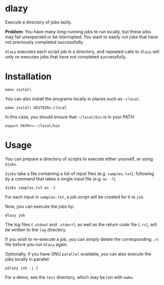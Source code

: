 # dlazy

Execute a directory of jobs lazily.

**Problem**: You have many long-running jobs to run locally,
but these jobs may fail unexpected or be interrupted.
You want to easily run jobs that have not previously completed successfully.

`dlazy` executes each script job in a directory, and repeated calls
to `dlazy` will only re-executes jobs that have not completed successfully.


# Installation

```
make install
```

You can also install the programs locally in places such as `~/local`.

```
make install DESTDIR=~/local
```

In this case, you should ensure that `~/local/bin` is in your PATH:

```
export PATH+=:~/local/bin
```


# Usage

You can prepare a directory of scripts to execute either yourself, or using
`djobs`.

`djobs` take a file containing a list of input files (e.g. `samples.txt`),
following by a command that takes a single input file (e.g. `wc -l`).

```
djobs samples.txt wc -l
```

For each input in `samples.txt`, a job script will be created for it in `job`.

Now, you can execute the jobs by:

```
dlazy job
```

The log files (`.stdout` and `.stderr`), as well as
the return code file (`.rc`), will be written to the `log` directory.

If you wish to re-execute a job, you can simply delete the corresponding
`.rc` file before you run `dlazy` again.


Optionally, if you have GNU `parallel` available, you can also execute the
jobs locally in parallel:

```
pdlazy job -j 2
```

For a demo, see the `test` directory, which may be run with `make`.

